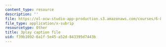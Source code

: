 ```yaml
---
content_type: resource
description: ''
file: https://ol-ocw-studio-app-production.s3.amazonaws.com/courses/6-890-algorithmic-lower-bounds-fun-with-hardness-proofs-fall-2014/f39b10926a1f5e45a52d843395d7443b_ccD0yAk1wL0.vtt
file_type: application/x-subrip
resourcetype: Other
title: 3play caption file
uid: f39b1092-6a1f-5e45-a52d-843395d7443b
---
```

